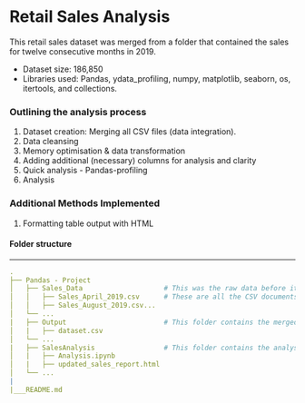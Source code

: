# Retail Sales Analysis
This retail sales dataset was merged from a folder that contained the sales for twelve consecutive months in 2019. 
- Dataset size: 186,850
- Libraries used: Pandas, ydata_profiling, numpy, matplotlib, seaborn, os, itertools, and collections. 

### Outlining the analysis process
1. Dataset creation: Merging all CSV files (data integration).  
2. Data cleansing
3. Memory optimisation & data transformation 
4. Adding additional (necessary) columns for analysis and clarity 
5. Quick analysis - Pandas-profiling
6. Analysis

### Additional Methods Implemented
1. Formatting table output with HTML 

#### Folder structure
----
``` yml
.
├── Pandas - Project
│   ├── Sales_Data                    # This was the raw data before it was merged into one dataset
│   │   ├── Sales_April_2019.csv      # These are all the CSV documents
│   │   ├── Sales_August_2019.csv...  
│   └── ...                    
|   ├── Output                        # This folder contains the merged dataset
│   |   ├── dataset.csv                               
│   └── ...       
|   ├── SalesAnalysis                 # This folder contains the analysis and the HTML output from pandas_profiling
│   |   ├── Analysis.ipynb
│   |   ├── updated_sales_report.html                               
│   └── ...                     
|              
|___README.md
``` 




